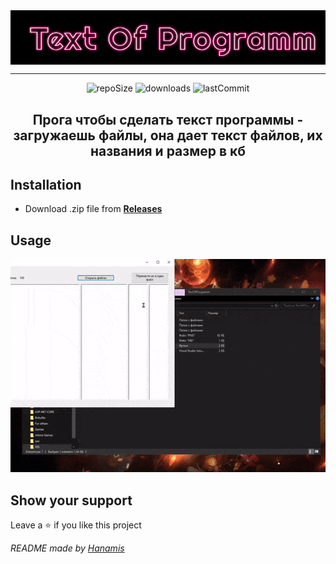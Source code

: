<img src="banner.png" align=center>

____

<div align=center>
<img src="https://img.shields.io/github/repo-size/Liromanz/TextOfProgramm" alt="repoSize"/>
<img src="https://img.shields.io/github/downloads/Liromanz/TextOfProgramm/total" alt="downloads"/>
<img src="https://img.shields.io/github/last-commit/Liromanz/TextOfProgramm" alt="lastCommit"/>
</div>


<h2 align=center>Прога чтобы сделать текст программы - загружаешь файлы, она дает текст файлов, их названия и размер в кб</h2>

## **Installation**

- Download .zip file from <a href="https://github.com/Liromanz/TextOfProgramm/releases">**Releases**</a>

## **Usage**

<div align=center>
<img src="%E4%BD%BF%E3%81%84%E6%96%B9.gif
" alt="使い方"/>
</div>


## **Show your support**
Leave a ⭐ if you like this project

_README made by <a href="https://github.com/HanamiLux">Hanamis</a>_